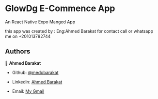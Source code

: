 # GlowDg E-Commence App

An React Native Expo Manged App

 this app was created by : Eng:Ahmed Barakat
 for contact call or whatsapp me on +201013782744
 
 ## Authors

👤 **Ahmed Barakat**
- Github: [@medobarakat](https://github.com/medobarakat)

- Linkedin: [Ahmed Barakat](https://www.linkedin.com/in/ahmed-barakat-dev/)

- Email: [My Gmail](ahmedbarakat2401@gmail.com)
